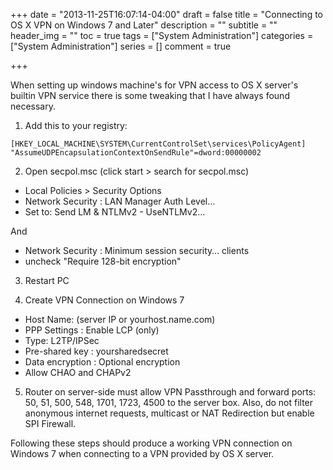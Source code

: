 +++
date = "2013-11-25T16:07:14-04:00"
draft = false
title = "Connecting to OS X VPN on Windows 7 and Later"
description = ""
subtitle = ""
header_img = ""
toc = true
tags = ["System Administration"]
categories = ["System Administration"]
series = []
comment = true

+++

When setting up windows machine's for VPN access to OS X server's builtin VPN service there is some tweaking that I have always found necessary.


1. Add this to your registry:

`[HKEY_LOCAL_MACHINE\SYSTEM\CurrentControlSet\services\PolicyAgent]
"AssumeUDPEncapsulationContextOnSendRule"=dword:00000002`

2. Open secpol.msc (click start > search for secpol.msc)

- Local Policies > Security Options
- Network Security : LAN Manager Auth Level…
- Set to: Send LM & NTLMv2 - UseNTLMv2…

And

- Network Security : Minimum session security… clients
- uncheck "Require 128-bit encryption"

3. Restart PC

4. Create VPN Connection on Windows 7

- Host Name: (server IP or yourhost.name.com)
- PPP Settings : Enable LCP (only)
- Type: L2TP/IPSec
- Pre-shared key : yoursharedsecret
- Data encryption : Optional encryption
- Allow CHAO and CHAPv2

5. Router on server-side must allow VPN Passthrough and forward ports: 50, 51, 500, 548, 1701, 1723, 4500 to the server box. Also, do not filter anonymous internet requests, multicast or NAT Redirection but enable SPI Firewall.

Following these steps should produce a working VPN connection on Windows 7 when connecting to a VPN provided by OS X server.



